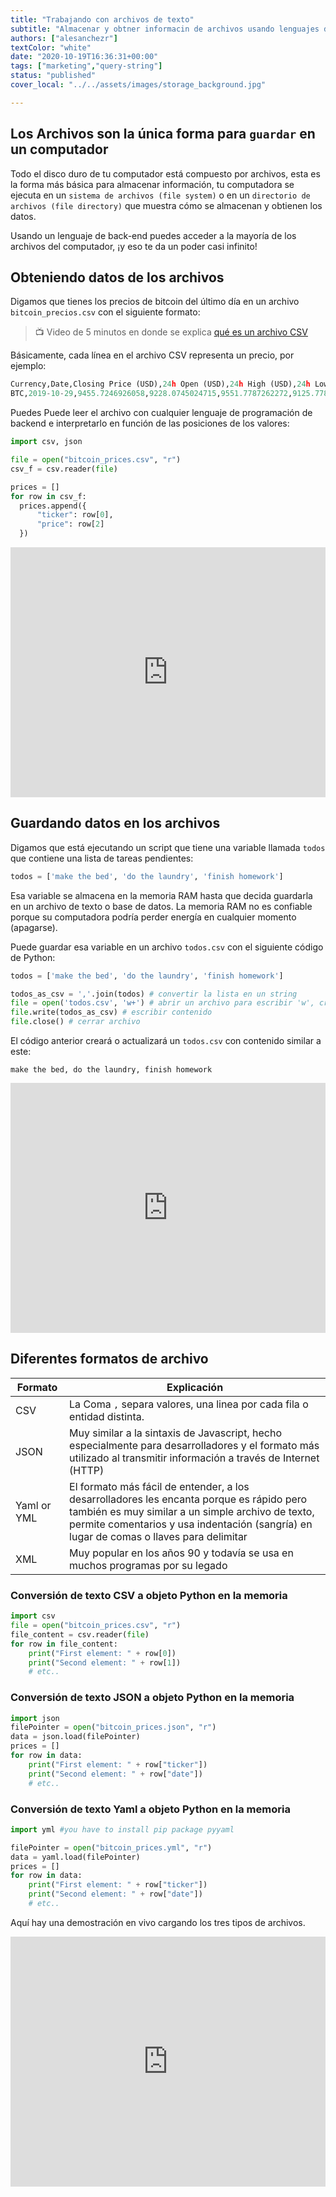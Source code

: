 ```yaml
---
title: "Trabajando con archivos de texto"
subtitle: "Almacenar y obtner informacin de archivos usando lenguajes de backend"
authors: ["alesanchezr"]
textColor: "white"
date: "2020-10-19T16:36:31+00:00"
tags: ["marketing","query-string"]
status: "published"
cover_local: "../../assets/images/storage_background.jpg"

---
```


## Los Archivos son la única forma para `guardar` en un computador

Todo el disco duro de tu computador está compuesto por archivos, esta es la forma más básica para almacenar información, tu computadora se ejecuta en un `sistema de archivos (file system)` o en un `directorio de archivos (file directory)` que muestra cómo se almacenan y obtienen los datos.

Usando un lenguaje de back-end puedes acceder a la mayoría de los archivos del computador, ¡y eso te da un poder casi infinito!

## Obteniendo datos de los archivos

Digamos que tienes los precios de bitcoin del último día en un archivo `bitcoin_precios.csv` con el siguiente formato:

<before-after width="400px"
    before="https://github.com/breatheco-de/content/blob/master/src/assets/images/97f74cd8-acdd-4ce9-aa26-bfd494e9b550bitcoin_price_csv.png?raw=true" 
    after="https://github.com/breatheco-de/content/blob/master/src/assets/images/709ff7ce-f7f6-4b16-a172-521fe1787733bitcoing_prices_table.png?raw=true" 
/>

> :tv: Video de 5 minutos en donde se explica [qué es un archivo CSV](https://www.youtube.com/watch?v=_blfh7uR05A)

Básicamente, cada línea en el archivo CSV representa un precio, por ejemplo:

```python
Currency,Date,Closing Price (USD),24h Open (USD),24h High (USD),24h Low (USD)
BTC,2019-10-29,9455.7246926058,9228.0745024715,9551.7787262272,9125.7784571584
```

Puedes Puede leer el archivo con cualquier lenguaje de programación de backend e interpretarlo en función de las posiciones de los valores:

```python
import csv, json

file = open("bitcoin_prices.csv", "r") 
csv_f = csv.reader(file)

prices = []
for row in csv_f:
  prices.append({
	  "ticker": row[0],
	  "price": row[2]
  })
```

<iframe height="400px" width="100%" src="https://repl.it/@4GeeksAcademy/Read-bitcoin-prices-python-file?lite=true" scrolling="no" frameborder="no" allowtransparency="true" allowfullscreen="true" sandbox="allow-forms allow-pointer-lock allow-popups allow-same-origin allow-scripts allow-modals"></iframe>


## Guardando datos en los archivos

Digamos que está ejecutando un script que tiene una variable llamada `todos` que contiene una lista de tareas pendientes:

```python
todos = ['make the bed', 'do the laundry', 'finish homework']
```

Esa variable se almacena en la memoria RAM hasta que decida guardarla en un archivo de texto o base de datos. La memoria RAM no es confiable porque su computadora podría perder energía en cualquier momento (apagarse).

Puede guardar esa variable en un archivo `todos.csv` con el siguiente código de Python:

```python
todos = ['make the bed', 'do the laundry', 'finish homework']

todos_as_csv = ','.join(todos) # convertir la lista en un string
file = open('todos.csv', 'w+') # abrir un archivo para escribir 'w', crearlo si no existe
file.write(todos_as_csv) # escribir contenido
file.close() # cerrar archivo
```

El código anterior creará o actualizará un `todos.csv` con contenido similar a este:

```csv
make the bed, do the laundry, finish homework
```

<iframe height="400px" width="100%" src="https://repl.it/@4GeeksAcademy/Writing-into-files-with-python?lite=true" scrolling="no" frameborder="no" allowtransparency="true" allowfullscreen="true" sandbox="allow-forms allow-pointer-lock allow-popups allow-same-origin allow-scripts allow-modals"></iframe>

## Diferentes formatos de archivo

| Formato        | Explicación |
| ------        | ----------- |
| CSV           | La Coma `,` separa valores, una linea por cada fila o entidad distinta. |
| JSON          | Muy similar a la sintaxis de Javascript, hecho especialmente para desarrolladores y el formato más utilizado al transmitir información a través de Internet (HTTP) |
| Yaml or YML   | El formato más fácil de entender, a los desarrolladores les encanta porque es rápido pero también es muy similar a un simple archivo de texto, permite comentarios y usa indentación (sangría) en lugar de comas o llaves para delimitar |
| XML           | Muy popular en los años 90 y todavía se usa en muchos programas por su legado |

### Conversión de texto CSV a objeto Python en la memoria

```python
import csv
file = open("bitcoin_prices.csv", "r") 
file_content = csv.reader(file)
for row in file_content:
    print("First element: " + row[0])
    print("Second element: " + row[1])
    # etc..
```

### Conversión de texto JSON a objeto Python en la memoria

```python
import json
filePointer = open("bitcoin_prices.json", "r") 
data = json.load(filePointer)
prices = []
for row in data:
    print("First element: " + row["ticker"])
    print("Second element: " + row["date"])
    # etc..
```

### Conversión de texto Yaml a objeto Python en la memoria

```python
import yml #you have to install pip package pyyaml

filePointer = open("bitcoin_prices.yml", "r") 
data = yaml.load(filePointer)
prices = []
for row in data:
    print("First element: " + row["ticker"])
    print("Second element: " + row["date"])
    # etc..
```

Aquí hay una demostración en vivo cargando los tres tipos de archivos.

<iframe height="400px" width="100%" src="https://repl.it/@4GeeksAcademy/Read-bitcoin-prices-python-file?lite=true" scrolling="no" frameborder="no" allowtransparency="true" allowfullscreen="true" sandbox="allow-forms allow-pointer-lock allow-popups allow-same-origin allow-scripts allow-modals"></iframe>

